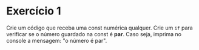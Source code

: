 # Exercício 1

Crie um código que receba uma const numérica qualquer. Crie um `if` para verificar se o número guardado na const é **par**. Caso seja, imprima no console a mensagem: "o número é par". 